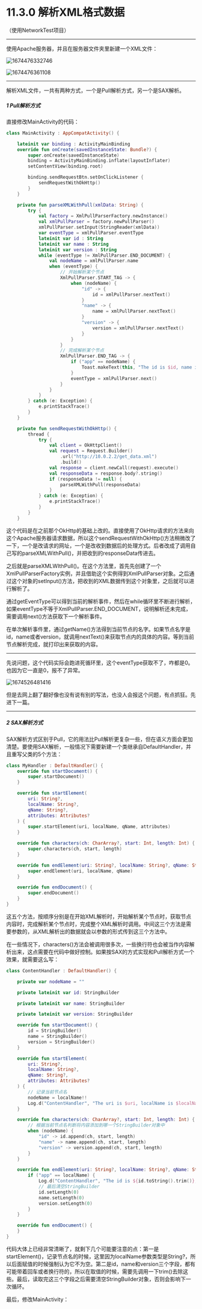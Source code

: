 # 11.3.0 解析XML格式数据

（使用NetworkTest项目）

---

使用Apache服务器，并且在服务器文件夹里新建一个XML文件：

![1674476332746](image/11.3.0解析XML格式数据/1674476332746.png)

![1674476361108](image/11.3.0解析XML格式数据/1674476361108.png)

---

解析XML文件，一共有两种方式，一个是Pull解析方式，另一个是SAX解析。

##### 1 Pull解析方式

直接修改MainActivity的代码：

```kotlin
class MainActivity : AppCompatActivity() {

    lateinit var binding : ActivityMainBinding
    override fun onCreate(savedInstanceState: Bundle?) {
        super.onCreate(savedInstanceState)
        binding = ActivityMainBinding.inflate(layoutInflater)
        setContentView(binding.root)

        binding.sendRequestBtn.setOnClickListener {
            sendRequestWithOkHttp()
        }
    }

    private fun parseXMLWithPull(xmlData: String) {
        try {
            val factory = XmlPullParserFactory.newInstance()
            val xmlPullParser = factory.newPullParser()
            xmlPullParser.setInput(StringReader(xmlData))
            var eventType = xmlPullParser.eventType
            lateinit var id : String
            lateinit var name : String
            lateinit var version : String
            while (eventType != XmlPullParser.END_DOCUMENT) {
                val nodeName = xmlPullParser.name
                when (eventType) {
                    // 开始解析某个节点
                    XmlPullParser.START_TAG -> {
                        when (nodeName) {
                            "id" -> {
                                id = xmlPullParser.nextText()
                            }
                            "name" -> {
                                name = xmlPullParser.nextText()
                            }
                            "version" -> {
                                version = xmlPullParser.nextText()
                            }
                        }
                    }
                    // 完成解析某个节点
                    XmlPullParser.END_TAG -> {
                        if ("app" == nodeName) {
                            Toast.makeText(this, "The id is $id, name is $name, version is $version", Toast.LENGTH_SHORT).show()
                        }
                        eventType = xmlPullParser.next()
                    }
                }
            }
        } catch (e: Exception) {
            e.printStackTrace()
        }
    }

    private fun sendRequestWithOkHttp() {
        thread {
            try {
                val client = OkHttpClient()
                val request = Request.Builder()
                    .url("http://10.0.2.2/get_data.xml")
                    .build()
                val response = client.newCall(request).execute()
                val responseData = response.body?.string()
                if (responseData != null) {
                    parseXMLWithPull(responseData)
                }
            } catch (e: Exception) {
                e.printStackTrace()
            }
        }
    }
```

这个代码是在之前那个OkHttp的基础上改的。直接使用了OkHttp请求的方法来向这个Apache服务器请求数据，所以这个sendRequestWithOkHttp()方法稍微改了一下，一个是改请求的网址，一个是改收到数据后的处理方式。后者改成了调用自己写的parseXMLWithPull()，并把收到的responseData传进去。

之后就是parseXMLWIthPull()。在这个方法里，首先先创建了一个XmlPullParserFactory实例，并且借助这个实例得到XmlPullParser对象。之后通过这个对象的setInput()方法，把收到的XML数据传到这个对象里，之后就可以进行解析了。

通过getEventType可以得到当前的解析事件，然后在while循环里不断进行解析，如果eventType不等于XmlPullParser.END_DOCUMENT，说明解析还未完成，需要调用next()方法获取下一个解析事件。

在单次解析事件里，通过getName()方法得到当前节点的名字。如果节点名字是id，name或者version，就调用nextText()来获取节点内的具体的内容。等到当前节点解析完成，就打印出来获取的内容。

---

先说问题，这个代码实际会跑进死循环里，这个eventType获取不了，咋都是0。也因为它一直是0，报不了异常。

![1674526481416](image/11.3.0解析XML格式数据/1674526481416.png)

但是去网上翻了翻好像也没有说有别的写法，也没人会报这个问题，有点抓狂。先进下一篇。

---

##### 2 SAX解析方式

SAX解析方式区别于Pull，它的用法比Pull解析更复杂一些，但在语义方面会更加清楚。要使用SAX解析，一般情况下需要新建一个类继承自DefaultHandler，并且重写父类的5个方法：

```kotlin
class MyHandler : DefaultHandler() {
    override fun startDocument() {
        super.startDocument()
    }

    override fun startElement(
        uri: String?,
        localName: String?,
        qName: String?,
        attributes: Attributes?
    ) {
        super.startElement(uri, localName, qName, attributes)
    }

    override fun characters(ch: CharArray?, start: Int, length: Int) {
        super.characters(ch, start, length)
    }

    override fun endElement(uri: String?, localName: String?, qName: String?) {
        super.endElement(uri, localName, qName)
    }

    override fun endDocument() {
        super.endDocument()
    }
}
```

这五个方法，按顺序分别是在开始XML解析时，开始解析某个节点时，获取节点内容时，完成解析某个节点时，完成整个XML解析时调用。中间这三个方法是需要参数的，从XML解析出的数据就会以参数的形式传到这三个方法中。

在一些情况下，characters()方法会被调用很多次，一些换行符也会被当作内容解析出来，这点需要在代码中做好控制。如果按SAX的方式实现和Pull解析方式一个效果，就需要这么写：

```kotlin
class ContentHandler : DefaultHandler() {

    private var nodeName = ""

    private lateinit var id: StringBuilder

    private lateinit var name: StringBuilder

    private lateinit var version: StringBuilder

    override fun startDocument() {
        id = StringBuilder()
        name = StringBuilder()
        version = StringBuilder()
    }

    override fun startElement(
        uri: String?,
        localName: String?,
        qName: String?,
        attributes: Attributes?
    ) {
        // 记录当前节点名
        nodeName = localName!!
        Log.d("ContentHandler", "The uri is $uri, localName is $localName, qName is $qName, attributes is $attributes")
    }

    override fun characters(ch: CharArray?, start: Int, length: Int) {
        // 根据当前节点名判断将内容添加到哪一个StringBuilder对象中
        when (nodeName) {
            "id" -> id.append(ch, start, length)
            "name" -> name.append(ch, start, length)
            "version" -> version.append(ch, start, length)
        }
    }

    override fun endElement(uri: String?, localName: String?, qName: String?) {
        if ("app" == localName) {
            Log.d("ContentHandler", "The id is ${id.toString().trim()}, name is ${name.toString().trim()}, version is ${version.toString().trim()}")
            // 最后清空StringBuilder
            id.setLength(0)
            name.setLength(0)
            version.setLength(0)
        }
    }

    override fun endDocument() {
    }
}
```

代码大体上已经非常清晰了，就剩下几个可能要注意的点：第一是startElement()，记录节点名的时候，这里因为localName参数类型是String?，所以后面赋值的时候强制认为它不为空。第二是id，name和version三个字段，都有可能带着回车或者换行符的，所以在取值的时候，需要先调用一下trim()去除这些。最后，读取完这三个字段之后需要清空StringBuilder对象，否则会影响下一次循环。

最后，修改MainActivity：
